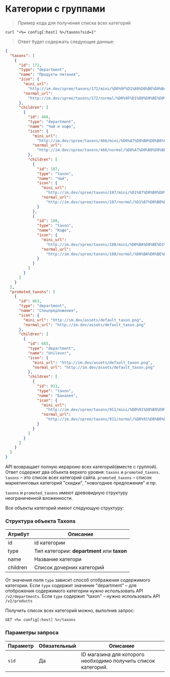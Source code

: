 # Категории с группами

> Пример кода для получения списка всех категорий

```shell
curl "<%= config[:host] %>/taxons?sid=1"
```
> Ответ будет содержать следующие данные:

```json
{
  "taxons": [
    {
      "id": 172,
      "type": "department",
      "name": "Продукты питания",
      "icon": {
        "mini_url":
          "http://im.dev/spree/taxons/172/mini/%D0%9F%D1%80%D0%BE%D0%B4%D1%83%D0%BA%D1%82%D1%8B_%D0%BF%D0%B8%D1%82%D0%B0%D0%BD%D0%B8%D1%8F.png?1453225215",
        "normal_url":
          "http://im.dev/spree/taxons/172/normal/%D0%9F%D1%80%D0%BE%D0%B4%D1%83%D0%BA%D1%82%D1%8B_%D0%BF%D0%B8%D1%82%D0%B0%D0%BD%D0%B8%D1%8F.png?1453225215"
      },
      "children": [
        {
          "id": 466,
          "type": "department",
          "name": "Чай и кофе",
          "icon": {
            "mini_url":
              "http://im.dev/spree/taxons/466/mini/%D0%A7%D0%B0%D0%B8%CC%86_%D0%B8_%D0%BA%D0%BE%D1%84%D0%B5.png?1453225181",
            "normal_url":
              "http://im.dev/spree/taxons/466/normal/%D0%A7%D0%B0%D0%B8%CC%86_%D0%B8_%D0%BA%D0%BE%D1%84%D0%B5.png?1453225181"
          },
          "children": [
            {
              "id": 187,
              "type": "taxon",
              "name": "Чай",
              "icon": {
                "mini_url":
                  "http://im.dev/spree/taxons/187/mini/%D1%87%D0%B0%D0%B8%CC%86-01.png?1453649106",
                "normal_url":
                  "http://im.dev/spree/taxons/187/normal/%D1%87%D0%B0%D0%B8%CC%86-01.png?1453649106"
              }
            },
            {
              "id": 188,
              "type": "taxon",
              "name": "Кофе",
              "icon": {
                "mini_url":
                  "http://im.dev/spree/taxons/188/mini/%D0%BA%D0%BE%D1%84%D0%B5-01.png?1453649151",
                "normal_url":
                  "http://im.dev/spree/taxons/188/normal/%D0%BA%D0%BE%D1%84%D0%B5-01.png?1453649151"
              }
            }
          ]
        }
      ]
    }
  ],
  "promoted_taxons": [
    {
      "id": 663,
      "type": "department",
      "name": "Спецпредложения",
      "icon": {
        "mini_url": "http://im.dev/assets/default_taxon.png",
        "normal_url": "http://im.dev/assets/default_taxon.png"
      },
      "children": [
        {
          "id": 665,
          "type": "department",
          "name": "Unilever",
          "icon": {
            "mini_url": "http://im.dev/assets/default_taxon.png",
            "normal_url": "http://im.dev/assets/default_taxon.png"
          },
          "children": [
            {
              "id": 911,
              "type": "taxon",
              "name": "Бакалея",
              "icon": {
                "mini_url":
                  "http://im.dev/spree/taxons/911/mini/%D0%91%D0%B0%D0%BA%D0%B0%D0%BB%D0%B5%D1%8F.png?1453225221",
                "normal_url":
                  "http://im.dev/spree/taxons/911/normal/%D0%91%D0%B0%D0%BA%D0%B0%D0%BB%D0%B5%D1%8F.png?1453225221"
              }
            }
          ]
        }
      ]
    }
  ]
}
```
API возвращает полную иерархию всех категорий(вместе с группой). Ответ содержит два объекта верхего уровня: `taxons` и `promoted_taxons`.
`taxons` – это список всех категорий сайта. `promoted_taxons` – список маркетинговых категорий "скидки", "новогоднее предложение" и пр.

`taxons` и `promoted_taxons` имеют древовидную структуру неограниченной вложенности.

Все объекты категорий имеют следующую структуру:

### Структура объекта Taxons

Атрибут | Описание
--------- | -----------
id | id категории
type | Тип категории: __department__ или __taxon__
name | Название категори
children | Список дочерних категорий

От значения поля `type` зависит способ отображения содержимого категории.
Если `type` содержит значение "department" – для отоброжения содержимого категории нужно использовать API `/v2/departments`. Если `type` содержит "taxon" – нужно использовать API `/v2/products`


Получить список всех категорий можно, выполнив запрос:

`GET <%= config[:host] %>/taxons`

### Параметры запроса

Параметр | Обязательный | Описание
--------- | ------- | -----------
`sid` | Да | ID магазина для которого необходимо получить список категорий.
